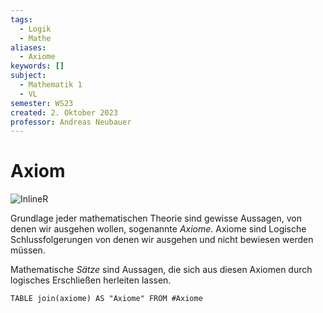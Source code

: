 ```yaml
---
tags:
  - Logik
  - Mathe
aliases:
  - Axiome
keywords: []
subject:
  - Mathematik 1
  - VL
semester: WS23
created: 2. Oktober 2023
professor: Andreas Neubauer
---
```

 

# Axiom

![InlineR](assets/AxiomeVis.png)

Grundlage jeder mathematischen Theorie sind gewisse Aussagen, von denen wir ausgehen wollen, sogenannte *Axiome*. Axiome sind Logische Schlussfolgerungen von denen wir ausgehen und nicht bewiesen werden müssen. 


Mathematische *Sätze* sind Aussagen, die sich aus diesen Axiomen durch logisches Erschließen herleiten lassen.

```dataview
TABLE join(axiome) AS "Axiome" FROM #Axiome
```